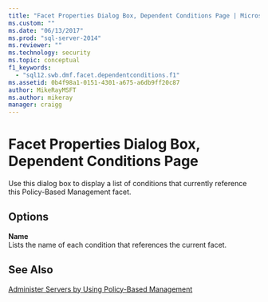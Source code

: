 ```yaml
---
title: "Facet Properties Dialog Box, Dependent Conditions Page | Microsoft Docs"
ms.custom: ""
ms.date: "06/13/2017"
ms.prod: "sql-server-2014"
ms.reviewer: ""
ms.technology: security
ms.topic: conceptual
f1_keywords: 
  - "sql12.swb.dmf.facet.dependentconditions.f1"
ms.assetid: 0b4f98a1-0151-4301-a675-a6db9ff20c87
author: MikeRayMSFT
ms.author: mikeray
manager: craigg
---
```

# Facet Properties Dialog Box, Dependent Conditions Page
  Use this dialog box to display a list of conditions that currently reference this Policy-Based Management facet.  
  
## Options  
 **Name**  
 Lists the name of each condition that references the current facet.  
  
## See Also  
 [Administer Servers by Using Policy-Based Management](administer-servers-by-using-policy-based-management.md)  
  
  
